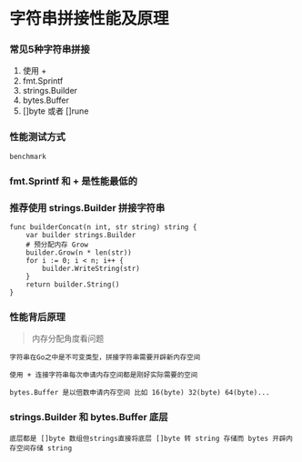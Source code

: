 # 字符串拼接性能及原理

### 常见5种字符串拼接

1. 使用 +
2. fmt.Sprintf
3. strings.Builder
4. bytes.Buffer
5. []byte 或者 []rune

### 性能测试方式

```
benchmark
```

### fmt.Sprintf 和 + 是性能最低的

### 推荐使用 strings.Builder 拼接字符串

```
func builderConcat(n int, str string) string {
	var builder strings.Builder
    # 预分配内存 Grow
	builder.Grow(n * len(str))
	for i := 0; i < n; i++ {
		builder.WriteString(str)
	}
	return builder.String()
}
```

### 性能背后原理

> 内存分配角度看问题

```
字符串在Go之中是不可变类型，拼接字符串需要开辟新内存空间 

使用 + 连接字符串每次申请内存空间都是刚好实际需要的空间

bytes.Buffer 是以倍数申请内存空间 比如 16(byte) 32(byte) 64(byte)...
```


### strings.Builder 和 bytes.Buffer 底层

```
底层都是 []byte 数组但strings直接将底层 []byte 转 string 存储而 bytes 开辟内存空间存储 string
```